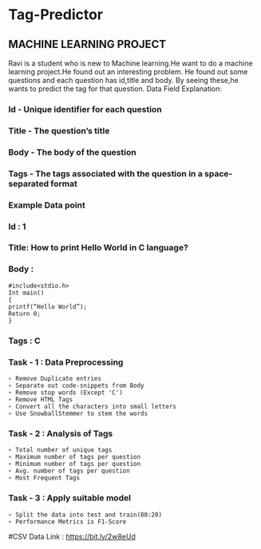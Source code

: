 # Tag-Predictor

## MACHINE LEARNING PROJECT
Ravi is a student who is new to Machine learning.He want to do a machine learning project.He
found out an interesting problem. He found out some questions and each question has id,title and
body. By seeing these,he wants to predict the tag for that question.
Data Field Explanation:
### Id - Unique identifier for each question

### Title - The question’s title
### Body - The body of the question
### Tags - The tags associated with the question in a space-separated format
### Example Data point
### Id : 1
### Title​: How to print Hello World in C language?
### Body ​:
    #include<stdio.h>
    Int main()
    {
    printf(“Hello World”);
    Return 0;
    }
### Tags ​: C
### Task - 1 : Data Preprocessing
    ➢ Remove Duplicate entries
    ➢ Separate out code-snippets from Body
    ➢ Remove stop words (Except 'C')
    ➢ Remove HTML Tags
    ➢ Convert all the characters into small letters
    ➢ Use SnowballStemmer to stem the words
### Task - 2 : Analysis of Tags
    ➢ Total number of unique tags
    ➢ Maximum number of tags per question
    ➢ Minimum number of tags per question
    ➢ Avg. number of tags per question
    ➢ Most Frequent Tags
### Task - 3 : Apply suitable model
    ➢ Split the data into test and train(80:20)
    ➢ Performance Metrics is F1-Score


#CSV Data Link : https://bit.ly/2w8eUd
